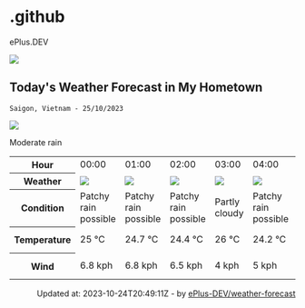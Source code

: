 # .github
ePlus.DEV

![](https://komarev.com/ghpvc/?username=ePlus-DEV&style=for-the-badge)

## Today's Weather Forecast in My Hometown



`Saigon, Vietnam - 25/10/2023`

<img src="https://cdn.weatherapi.com/weather/64x64/day/302.png" />

Moderate rain


<table>
    <tr>
        <th>Hour</th>
        <td>00:00</td><td>01:00</td><td>02:00</td><td>03:00</td><td>04:00</td><td>05:00</td><td>06:00</td><td>07:00</td><td>08:00</td><td>09:00</td><td>10:00</td><td>11:00</td><td>12:00</td><td>13:00</td><td>14:00</td><td>15:00</td><td>16:00</td><td>17:00</td><td>18:00</td><td>19:00</td><td>20:00</td><td>21:00</td><td>22:00</td><td>23:00</td>
    </tr>
    <tr>
        <th>Weather</th>
        <td><img src="https://cdn.weatherapi.com/weather/64x64/night/176.png"></img></td><td><img src="https://cdn.weatherapi.com/weather/64x64/night/176.png"></img></td><td><img src="https://cdn.weatherapi.com/weather/64x64/night/176.png"></img></td><td><img src="https://cdn.weatherapi.com/weather/64x64/night/116.png"></img></td><td><img src="https://cdn.weatherapi.com/weather/64x64/night/176.png"></img></td><td><img src="https://cdn.weatherapi.com/weather/64x64/night/143.png"></img></td><td><img src="https://cdn.weatherapi.com/weather/64x64/day/143.png"></img></td><td><img src="https://cdn.weatherapi.com/weather/64x64/day/116.png"></img></td><td><img src="https://cdn.weatherapi.com/weather/64x64/day/176.png"></img></td><td><img src="https://cdn.weatherapi.com/weather/64x64/day/116.png"></img></td><td><img src="https://cdn.weatherapi.com/weather/64x64/day/176.png"></img></td><td><img src="https://cdn.weatherapi.com/weather/64x64/day/176.png"></img></td><td><img src="https://cdn.weatherapi.com/weather/64x64/day/176.png"></img></td><td><img src="https://cdn.weatherapi.com/weather/64x64/day/176.png"></img></td><td><img src="https://cdn.weatherapi.com/weather/64x64/day/353.png"></img></td><td><img src="https://cdn.weatherapi.com/weather/64x64/day/176.png"></img></td><td><img src="https://cdn.weatherapi.com/weather/64x64/day/176.png"></img></td><td><img src="https://cdn.weatherapi.com/weather/64x64/day/176.png"></img></td><td><img src="https://cdn.weatherapi.com/weather/64x64/night/176.png"></img></td><td><img src="https://cdn.weatherapi.com/weather/64x64/night/176.png"></img></td><td><img src="https://cdn.weatherapi.com/weather/64x64/night/113.png"></img></td><td><img src="https://cdn.weatherapi.com/weather/64x64/night/176.png"></img></td><td><img src="https://cdn.weatherapi.com/weather/64x64/night/176.png"></img></td><td><img src="https://cdn.weatherapi.com/weather/64x64/night/176.png"></img></td>
    </tr>
    <tr>
        <th>Condition</th>
        <td width="200px">Patchy rain possible</td><td width="200px">Patchy rain possible</td><td width="200px">Patchy rain possible</td><td width="200px">Partly cloudy</td><td width="200px">Patchy rain possible</td><td width="200px">Mist</td><td width="200px">Mist</td><td width="200px">Partly cloudy</td><td width="200px">Patchy rain possible</td><td width="200px">Partly cloudy</td><td width="200px">Patchy rain possible</td><td width="200px">Patchy rain possible</td><td width="200px">Patchy rain possible</td><td width="200px">Patchy rain possible</td><td width="200px">Light rain shower</td><td width="200px">Patchy rain possible</td><td width="200px">Patchy rain possible</td><td width="200px">Patchy rain possible</td><td width="200px">Patchy rain possible</td><td width="200px">Patchy rain possible</td><td width="200px">Clear</td><td width="200px">Patchy rain possible</td><td width="200px">Patchy rain possible</td><td width="200px">Patchy rain possible</td>
    </tr>
    <tr>
        <th>Temperature</th>
        <td>25 °C</td><td>24.7 °C</td><td>24.4 °C</td><td>26 °C</td><td>24.2 °C</td><td>24.2 °C</td><td>24.4 °C</td><td>25.7 °C</td><td>26.9 °C</td><td>28.6 °C</td><td>30 °C</td><td>31.5 °C</td><td>32.2 °C</td><td>32 °C</td><td>30 °C</td><td>29.5 °C</td><td>29.2 °C</td><td>27.9 °C</td><td>26.5 °C</td><td>26.1 °C</td><td>25.9 °C</td><td>25.6 °C</td><td>25.2 °C</td><td>25.1 °C</td>
    </tr>
    <tr>
        <th>Wind</th>
        <td>6.8 kph</td><td>6.8 kph</td><td>6.5 kph</td><td>4 kph</td><td>5 kph</td><td>4.7 kph</td><td>3.6 kph</td><td>3.6 kph</td><td>5.4 kph</td><td>5.4 kph</td><td>6.1 kph</td><td>6.1 kph</td><td>7.2 kph</td><td>9.4 kph</td><td>10.4 kph</td><td>10.1 kph</td><td>10.4 kph</td><td>10.1 kph</td><td>9.7 kph</td><td>9.7 kph</td><td>8.6 kph</td><td>8.6 kph</td><td>8.3 kph</td><td>7.2 kph</td>
    </tr>
</table>


<div align="right">
    Updated at: 2023-10-24T20:49:11Z - by <a target="_blank"
        href="https://github.com/ePlus-DEV/weather-forecast">ePlus-DEV/weather-forecast</a>
</div>
